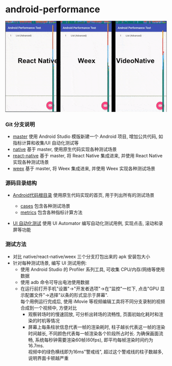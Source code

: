 # android-performance

![React-Native VS VideoNative VS Weex](_gifs/React-Native_VS_VideoNative_VS_Weex.gif)

### Git 分支说明
- [master](https://github.com/goodow/android-performance) 使用 Android Studio 模版新建一个 Android 项目, 增加公共代码, 如指标计算和收集/UI 自动化测试等
- [native](https://github.com/goodow/android-performance/tree/native) 基于 master, 使用原生代码实现各种测试场景
- [react-native](https://github.com/goodow/android-performance/tree/react-native) 基于 master, 将 React Native 集成进来, 并使用 React Native 实现各种测试场景
- [weex](https://github.com/goodow/android-performance/tree/weex) 基于 master, 将 Weex 集成进来, 并使用 Weex 实现各种测试场景
    
### 源码目录结构

- [Android代码根目录](https://github.com/goodow/android-performance/tree/master/app/src/main/java/com/goodow/android/performance) 
使用原生代码实现的首页, 用于列出所有的测试场景
  - [cases](https://github.com/goodow/android-performance/tree/master/app/src/main/java/com/goodow/android/performance/cases) 包含各种测试场景
  - [metrics](https://github.com/goodow/android-performance/tree/master/app/src/main/java/com/goodow/android/performance/metrics) 包含各种指标计算方法

- [UI 自动化测试](https://github.com/goodow/android-performance/tree/master/app/src/androidTest/java/com/goodow/android/performance) 使用 UI Automator 编写自动化测试用例, 实现点击, 滚动和录屏等功能


### 测试方法
- 对比 native/react-native/weex 三个分支打包出来的 apk 安装包大小
- 针对每种测试场景, 编写 UI 测试用例:
  - 使用 Android Studio 的 Profiler 系列工具, 可收集 CPU/内存/网络等使用数据
  - 使用 adb 命令可导出电池使用数据
  - 在运行前打开手机"设置"->"开发者选项"->在"监控"一栏下, 点击"GPU 显示配置文件"->选择"以条的形式显示于屏幕". <br>
  每个用例运行完成后, 使用 iMovie 等视频编辑工具将不同分支录制的视频合成到一个视频中, 方便对比
    - 观察转场时的慢速回放, 可分析出转场的流畅性, 页面初始化耗时和渲染的时机等情况
    - 屏幕上每条柱状信息代表一帧的渲染耗时, 柱子越长代表这一帧的渲染时间越长, 不同颜色代表每一帧渲染各个阶段所占时长. 为确保画面流畅, 系统每秒钟需要渲染60帧(60fps), 即平均每帧渲染时间约为16.7ms. <br>
    视频中的绿色横线即为16ms"警戒线", 超过这个警戒线的柱子数越多, 说明界面卡顿越严重
